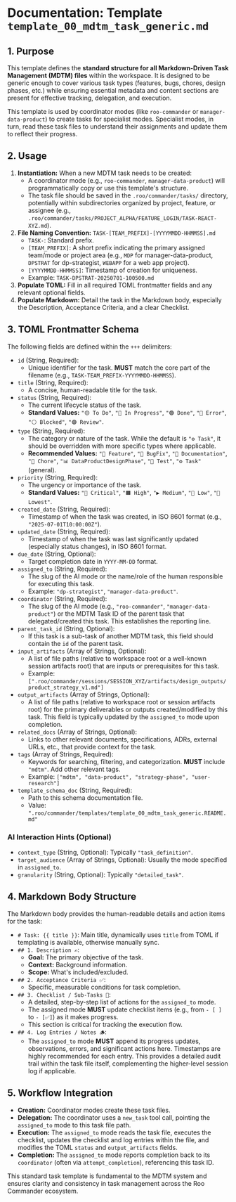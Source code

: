 # Documentation: Template `template_00_mdtm_task_generic.md`

## 1. Purpose

This template defines the **standard structure for all Markdown-Driven Task Management (MDTM) files** within the workspace. It is designed to be generic enough to cover various task types (features, bugs, chores, design phases, etc.) while ensuring essential metadata and content sections are present for effective tracking, delegation, and execution.

This template is used by coordinator modes (like `roo-commander` or `manager-data-product`) to create tasks for specialist modes. Specialist modes, in turn, read these task files to understand their assignments and update them to reflect their progress.

## 2. Usage

1.  **Instantiation:** When a new MDTM task needs to be created:
    *   A coordinator mode (e.g., `roo-commander`, `manager-data-product`) will programmatically copy or use this template's structure.
    *   The task file should be saved in the `.roo/commander/tasks/` directory, potentially within subdirectories organized by project, feature, or assignee (e.g., `.roo/commander/tasks/PROJECT_ALPHA/FEATURE_LOGIN/TASK-REACT-XYZ.md`).
2.  **File Naming Convention:** `TASK-[TEAM_PREFIX]-[YYYYMMDD-HHMMSS].md`
    *   `TASK-`: Standard prefix.
    *   `[TEAM_PREFIX]`: A short prefix indicating the primary assigned team/mode or project area (e.g., `MDP` for manager-data-product, `DPSTRAT` for dp-strategist, `WEBAPP` for a web app project).
    *   `[YYYYMMDD-HHMMSS]`: Timestamp of creation for uniqueness.
    *   Example: `TASK-DPSTRAT-20250701-100500.md`
3.  **Populate TOML:** Fill in all required TOML frontmatter fields and any relevant optional fields.
4.  **Populate Markdown:** Detail the task in the Markdown body, especially the Description, Acceptance Criteria, and a clear Checklist.

## 3. TOML Frontmatter Schema

The following fields are defined within the `+++` delimiters:

*   `id` (String, Required):
    *   Unique identifier for the task. **MUST** match the core part of the filename (e.g., `TASK-TEAM_PREFIX-YYYYMMDD-HHMMSS`).
*   `title` (String, Required):
    *   A concise, human-readable title for the task.
*   `status` (String, Required):
    *   The current lifecycle status of the task.
    *   **Standard Values:** `"🟡 To Do"`, `"🔵 In Progress"`, `"🟢 Done"`, `"🔴 Error"`, `"⚪ Blocked"`, `"🟣 Review"`.
*   `type` (String, Required):
    *   The category or nature of the task. While the default is `"⚙️ Task"`, it should be overridden with more specific types where applicable.
    *   **Recommended Values:** `"🌟 Feature"`, `"🐞 BugFix"`, `"📖 Documentation"`, `"🧹 Chore"`, `"📊 DataProductDesignPhase"`, `"🧪 Test"`, `"⚙️ Task"` (general).
*   `priority` (String, Required):
    *   The urgency or importance of the task.
    *   **Standard Values:** `"🚨 Critical"`, `"🟧 High"`, `"▶️ Medium"`, `"🔽 Low"`, `"🧊 Lowest"`.
*   `created_date` (String, Required):
    *   Timestamp of when the task was created, in ISO 8601 format (e.g., `"2025-07-01T10:00:00Z"`).
*   `updated_date` (String, Required):
    *   Timestamp of when the task was last significantly updated (especially status changes), in ISO 8601 format.
*   `due_date` (String, Optional):
    *   Target completion date in `YYYY-MM-DD` format.
*   `assigned_to` (String, Required):
    *   The slug of the AI mode or the name/role of the human responsible for executing this task.
    *   Example: `"dp-strategist"`, `"manager-data-product"`.
*   `coordinator` (String, Required):
    *   The slug of the AI mode (e.g., `"roo-commander"`, `"manager-data-product"`) or the MDTM Task ID of the parent task that delegated/created this task. This establishes the reporting line.
*   `parent_task_id` (String, Optional):
    *   If this task is a sub-task of another MDTM task, this field should contain the `id` of the parent task.
*   `input_artifacts` (Array of Strings, Optional):
    *   A list of file paths (relative to workspace root or a well-known session artifacts root) that are inputs or prerequisites for this task.
    *   Example: `[".roo/commander/sessions/SESSION_XYZ/artifacts/design_outputs/product_strategy_v1.md"]`
*   `output_artifacts` (Array of Strings, Optional):
    *   A list of file paths (relative to workspace root or session artifacts root) for the primary deliverables or outputs created/modified by this task. This field is typically updated by the `assigned_to` mode upon completion.
*   `related_docs` (Array of Strings, Optional):
    *   Links to other relevant documents, specifications, ADRs, external URLs, etc., that provide context for the task.
*   `tags` (Array of Strings, Required):
    *   Keywords for searching, filtering, and categorization. **MUST** include `"mdtm"`. Add other relevant tags.
    *   Example: `["mdtm", "data-product", "strategy-phase", "user-research"]`
*   `template_schema_doc` (String, Required):
    *   Path to this schema documentation file.
    *   Value: `".roo/commander/templates/template_00_mdtm_task_generic.README.md"`

### AI Interaction Hints (Optional)

*   `context_type` (String, Optional): Typically `"task_definition"`.
*   `target_audience` (Array of Strings, Optional): Usually the mode specified in `assigned_to`.
*   `granularity` (String, Optional): Typically `"detailed_task"`.

## 4. Markdown Body Structure

The Markdown body provides the human-readable details and action items for the task:

*   `# Task: {{ title }}`: Main title, dynamically uses `title` from TOML if templating is available, otherwise manually sync.
*   `## 1. Description ✍️`:
    *   **Goal:** The primary objective of the task.
    *   **Context:** Background information.
    *   **Scope:** What's included/excluded.
*   `## 2. Acceptance Criteria ✅`:
    *   Specific, measurable conditions for task completion.
*   `## 3. Checklist / Sub-Tasks 📝`:
    *   A detailed, step-by-step list of actions for the `assigned_to` mode.
    *   The assigned mode **MUST** update checklist items (e.g., from `- [ ]` to `- [✅]`) as it makes progress.
    *   This section is critical for tracking the execution flow.
*   `## 4. Log Entries / Notes 🪵`:
    *   The `assigned_to` mode **MUST** append its progress updates, observations, errors, and significant actions here. Timestamps are highly recommended for each entry. This provides a detailed audit trail within the task file itself, complementing the higher-level session log if applicable.

## 5. Workflow Integration

*   **Creation:** Coordinator modes create these task files.
*   **Delegation:** The coordinator uses a `new_task` tool call, pointing the `assigned_to` mode to this task file path.
*   **Execution:** The `assigned_to` mode reads the task file, executes the checklist, updates the checklist and log entries within the file, and modifies the TOML `status` and `output_artifacts` fields.
*   **Completion:** The `assigned_to` mode reports completion back to its `coordinator` (often via `attempt_completion`), referencing this task ID.

This standard task template is fundamental to the MDTM system and ensures clarity and consistency in task management across the Roo Commander ecosystem.